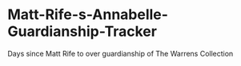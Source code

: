 # Matt-Rife-s-Annabelle-Guardianship-Tracker
Days since Matt Rife to over guardianship of The Warrens Collection
